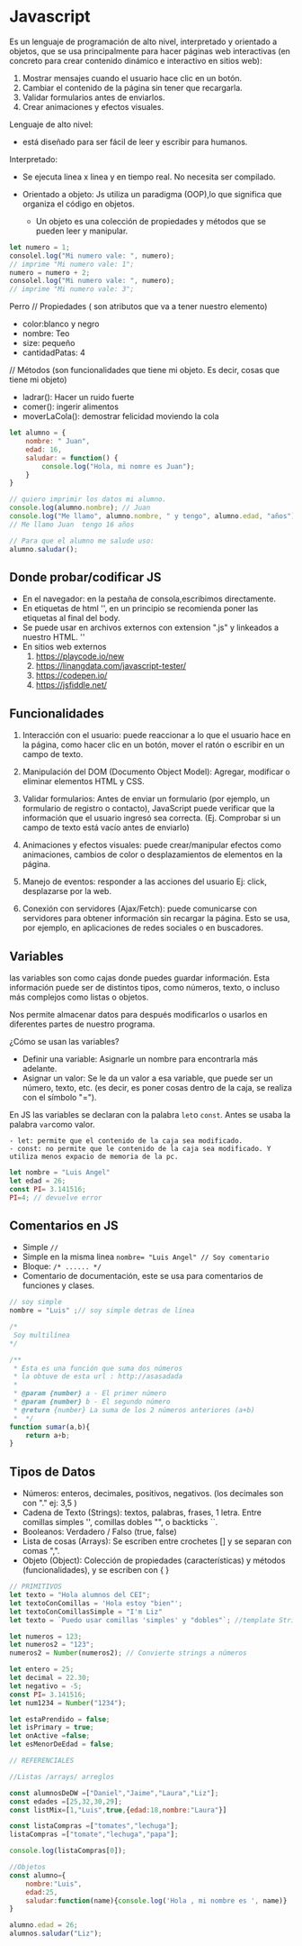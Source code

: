 # Javascript

Es un lenguaje de programación de alto nivel, interpretado y orientado a objetos, que se usa principalmente para hacer páginas web interactivas (en concreto para crear contenido dinámico e interactivo en sitios web):

1. Mostrar mensajes cuando el usuario hace clic en un botón.
2. Cambiar el contenido de la página sin tener que recargarla.
3. Validar formularios antes de enviarlos.
4. Crear animaciones y efectos visuales.


Lenguaje de alto nivel: 
- está diseñado para ser fácil de leer y escribir para humanos.

Interpretado: 
- Se ejecuta linea x linea y en tiempo real. No necesita ser compilado. 

- Orientado a objeto: Js utiliza un paradigma (OOP),lo que significa que organiza el código en objetos.
    - Un objeto es una colección de propiedades y métodos que se pueden leer y manipular.



```js
let numero = 1; 
consolel.log("Mi numero vale: ", numero);
// imprime "Mi numero vale: 1"; 
numero = numero + 2; 
consolel.log("Mi numero vale: ", numero);
// imprime "Mi numero vale: 3"; 
```









<!-- Ejemplo de orientado a objeto -->

Perro // Propiedades ( son atributos que va a tener nuestro elemento)

- color:blanco y negro
- nombre: Teo
- size: pequeño
- cantidadPatas: 4


// Métodos (son funcionalidades que tiene mi objeto. Es decir, cosas que tiene mi objeto)

- ladrar(): Hacer un ruido fuerte
- comer(): ingerir alimentos
- moverLaCola(): demostrar felicidad moviendo la cola



```js
let alumno = {
    nombre: " Juan",
    edad: 16,
    saludar: = function() {
        console.log("Hola, mi nomre es Juan");
    }
}

// quiero imprimir los datos mi alumno.
console.log(alumno.nombre); // Juan
console.log("Me llamo", alumno.nombre, " y tengo", alumno.edad, "años");
// Me llamo Juan  tengo 16 años

// Para que el alumno me salude uso: 
alumno.saludar(); 

```

## Donde probar/codificar JS

- En el navegador: en la pestaña de consola,escribimos directamente.
- En etiquetas de html '<script></script>', en un principio se recomienda poner las etiquetas 
al final del body.
- Se puede usar en archivos externos con extension ".js" y linkeados a nuestro HTML. '<script src="./js/mi-archivo.js"></script>'
- En sitios web externos
    1. https://playcode.io/new
    2. https://linangdata.com/javascript-tester/
    3. https://codepen.io/
    4. https://jsfiddle.net/


## Funcionalidades 
1. Interacción con el usuario: puede reaccionar a lo que el usuario hace en la página, como hacer clic en un botón, mover el ratón o escribir en un campo de texto.

2. Manipulación del DOM (Documento Object Model): Agregar, modificar o eliminar elementos HTML y CSS.

3. Validar formularios: Antes de enviar un formulario (por ejemplo, un formulario de registro o contacto), JavaScript puede verificar que la información que el usuario ingresó sea correcta.
(Ej. Comprobar si un campo de texto está vacío antes de enviarlo)

4. Animaciones y efectos visuales: puede crear/manipular efectos como animaciones, cambios de color o desplazamientos de elementos en la página.

5. Manejo de eventos: responder a las acciones del usuario Ej: click, desplazarse por la web.

6. Conexión con servidores (Ajax/Fetch): puede comunicarse con servidores para obtener información sin recargar la página. Esto se usa, por ejemplo, en aplicaciones de redes sociales o en buscadores.


## Variables 

las variables son como cajas donde puedes guardar información. Esta información puede ser de distintos tipos, como números, texto, o incluso más complejos como listas o objetos.

Nos permite almacenar datos para después modificarlos o usarlos en diferentes partes de nuestro programa.


¿Cómo se usan las variables?
- Definir una variable: Asignarle un nombre para encontrarla más adelante.
- Asignar un valor: Se le da un valor a esa variable, que puede ser un número, texto, etc. (es decir, es poner cosas dentro de la caja, se realiza con el símbolo "=").

En JS las variables se declaran con la palabra `let`o `const`. Antes se usaba la palabra `var`como valor. 

    - let: permite que el contenido de la caja sea modificado.
    - const: no permite que le contenido de la caja sea modificado. Y utiliza menos expacio de memoria de la pc.




```js
let nombre = "Luis Angel"
let edad = 26;
const PI= 3.141516;
PI=4; // devuelve error
```



## Comentarios en JS

- Simple `//`
- Simple en la misma linea `nombre= "Luis Angel" // Soy comentario`
- Bloque: `/* ...... */`
- Comentario de documentación, este se usa para comentarios de funciones y clases. 

```js
// soy simple
nombre = "Luis" ;// soy simple detras de línea

/*
 Soy multilínea
*/

/**
 * Esta es una función que suma dos números
 * la obtuve de esta url : http://asasadada
 * 
 * @param {number} a - El primer número
 * @param {number} b - El segundo número
 * @return {number} La suma de los 2 números anteriores (a+b)  
 *  */
function sumar(a,b){
    return a+b;
}
```




## Tipos de Datos 

- Números: enteros, decimales, positivos, negativos. (los decimales son con "." ej: 3,5 )
- Cadena de Texto (Strings): textos, palabras, frases, 1 letra. 
Entre comillas simples '', comillas dobles "", o backticks ``. 
- Booleanos: Verdadero / Falso (true, false)
- Lista de cosas (Arrays): Se escriben entre crochetes [] y se separan con comas ",". 
- Objeto (Object): Colección de propiedades (características) y métodos (funcionalidades), y se escriben con { }





```js
// PRIMITIVOS
let texto = "Hola alumnos del CEI";
let textoConComillas = 'Hola estoy "bien"';
let textoConComillasSimple = "I'm Liz"
let texto = `Puedo usar comillas 'simples' y "dobles"`; //template String

let numeros = 123;
let numeros2 = "123";
numeros2 = Number(numeros2); // Convierte strings a números

let entero = 25;
let decimal = 22.30;
let negativo = -5;
const PI= 3.141516;
let num1234 = Number("1234");

let estaPrendido = false;
let isPrimary = true;
let onActive =false;
let esMenorDeEdad = false;

// REFERENCIALES

//Listas /arrays/ arreglos

const alumnosDeDW =["Daniel","Jaime","Laura","Liz"];
const edades =[25,32,30,29];
const listMix=[1,"Luis",true,{edad:18,nombre:"Laura"}]

const listaCompras =["tomates","lechuga"];
listaCompras =["tomate","lechuga","papa"];

console.log(listaCompras[0]);

//Objetos
const alumno={
    nombre:"Luis",
    edad:25,
    saludar:function(name){console.log('Hola , mi nombre es ', name)}
}

alumno.edad = 26;
alumnos.saludar("Liz");
```
